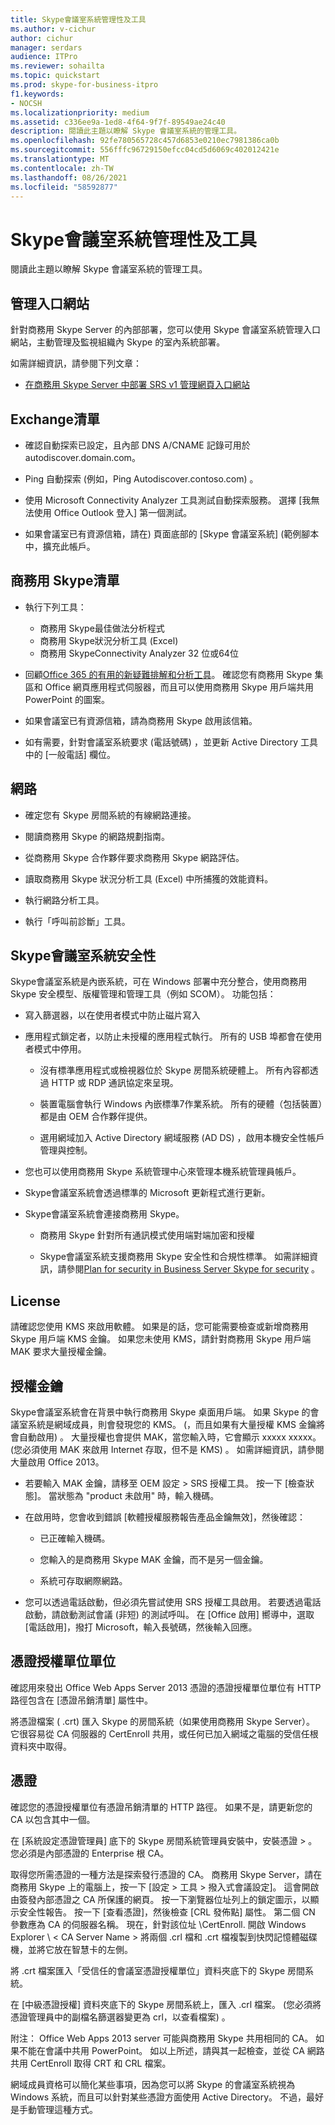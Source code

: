 ```yaml
---
title: Skype會議室系統管理性及工具
ms.author: v-cichur
author: cichur
manager: serdars
audience: ITPro
ms.reviewer: sohailta
ms.topic: quickstart
ms.prod: skype-for-business-itpro
f1.keywords:
- NOCSH
ms.localizationpriority: medium
ms.assetid: c336ee9a-1ed8-4f64-9f7f-89549ae24c40
description: 閱讀此主題以瞭解 Skype 會議室系統的管理工具。
ms.openlocfilehash: 92fe780565728c457d6853e0210ec7981386ca0b
ms.sourcegitcommit: 556fffc96729150efcc04cd5d6069c402012421e
ms.translationtype: MT
ms.contentlocale: zh-TW
ms.lasthandoff: 08/26/2021
ms.locfileid: "58592877"
---
```

# <a name="skype-room-system-manageability-and-tools"></a>Skype會議室系統管理性及工具
 
閱讀此主題以瞭解 Skype 會議室系統的管理工具。
  
## <a name="administrative-portal"></a>管理入口網站

針對商務用 Skype Server 的內部部署，您可以使用 Skype 會議室系統管理入口網站，主動管理及監視組織內 Skype 的室內系統部署。
  
如需詳細資訊，請參閱下列文章：
  
- [在商務用 Skype Server 中部署 SRS v1 管理網頁入口網站](../deploy-conferencing/room-system-v1-administrative-web-portal.md)
    
  
## <a name="exchange-checklist"></a>Exchange清單

- 確認自動探索已設定，且內部 DNS A/CNAME 記錄可用於 autodiscover.domain.com。
    
- Ping 自動探索 (例如，Ping Autodiscover.contoso.com) 。
    
- 使用 Microsoft Connectivity Analyzer 工具測試自動探索服務。 選擇 [我無法使用 Office Outlook 登入] 第一個測試。
    
- 如果會議室已有資源信箱，請在) 頁面底部的 [Skype 會議室系統] (範例腳本中，擴充此帳戶。
    
## <a name="skype-for-business-checklist"></a>商務用 Skype清單

- 執行下列工具：
    
  - 商務用 Skype最佳做法分析程式     
  - 商務用 Skype狀況分析工具 (Excel)     
  - 商務用 SkypeConnectivity Analyzer 32 位或64位
    
- 回顧[Office 365 的有用的新疑難排解和分析工具](/archive/blogs/educloud/useful-new-troubleshooting-and-analysis-tools-for-office-365)。 確認您有商務用 Skype 集區和 Office 網頁應用程式伺服器，而且可以使用商務用 Skype 用戶端共用 PowerPoint 的圖案。
    
- 如果會議室已有資源信箱，請為商務用 Skype 啟用該信箱。
    
- 如有需要，針對會議室系統要求 (電話號碼) ，並更新 Active Directory 工具中的 [一般電話] 欄位。
    
## <a name="network"></a>網路

- 確定您有 Skype 房間系統的有線網路連接。
    
- 閱讀商務用 Skype 的網路規劃指南。
    
- 從商務用 Skype 合作夥伴要求商務用 Skype 網路評估。
    
- 讀取商務用 Skype 狀況分析工具 (Excel) 中所捕獲的效能資料。
    
- 執行網路分析工具。
    
- 執行「呼叫前診斷」工具。
    
## <a name="skype-room-system-security"></a>Skype會議室系統安全性

Skype會議室系統是內嵌系統，可在 Windows 部署中充分整合，使用商務用 Skype 安全模型、版權管理和管理工具（例如 SCOM）。 功能包括：
  
- 寫入篩選器，以在使用者模式中防止磁片寫入 
    
- 應用程式鎖定者，以防止未授權的應用程式執行。 所有的 USB 埠都會在使用者模式中停用。
    
  - 沒有標準應用程式或檢視器位於 Skype 房間系統硬體上。 所有內容都透過 HTTP 或 RDP 通訊協定來呈現。
    
  - 裝置電腦會執行 Windows 內嵌標準7作業系統。 所有的硬體（包括裝置）都是由 OEM 合作夥伴提供。
    
  - 選用網域加入 Active Directory 網域服務 (AD DS) ，啟用本機安全性帳戶管理與控制。
    
- 您也可以使用商務用 Skype 系統管理中心來管理本機系統管理員帳戶。
    
- Skype會議室系統會透過標準的 Microsoft 更新程式進行更新。
    
- Skype會議室系統會連接商務用 Skype。
    
  - 商務用 Skype 針對所有通訊模式使用端對端加密和授權
    
  - Skype會議室系統支援商務用 Skype 安全性和合規性標準。 如需詳細資訊，請參閱[Plan for security in Business Server Skype for security](../../plan-your-deployment/security/security.md) 。
    
## <a name="license"></a>License

請確認您使用 KMS 來啟用軟體。 如果是的話，您可能需要檢查或新增商務用 Skype 用戶端 KMS 金鑰。 如果您未使用 KMS，請針對商務用 Skype 用戶端 MAK 要求大量授權金鑰。
  
## <a name="license-keys"></a>授權金鑰

Skype會議室系統會在背景中執行商務用 Skype 桌面用戶端。 如果 Skype 的會議室系統是網域成員，則會發現您的 KMS。  (，而且如果有大量授權 KMS 金鑰將會自動啟用) 。 大量授權也會提供 MAK，當您輸入時，它會顯示 xxxxx xxxxx。  (您必須使用 MAK 來啟用 Internet 存取，但不是 KMS) 。 如需詳細資訊，請參閱大量啟用 Office 2013。
  
- 若要輸入 MAK 金鑰，請移至 OEM 設定 \> SRS 授權工具。 按一下 [檢查狀態]。 當狀態為 "product 未啟用" 時，輸入機碼。
    
- 在啟用時，您會收到錯誤 [軟體授權服務報告產品金鑰無效]，然後確認：
    
  - 已正確輸入機碼。
    
  - 您輸入的是商務用 Skype MAK 金鑰，而不是另一個金鑰。
    
  - 系統可存取網際網路。
    
- 您可以透過電話啟動，但必須先嘗試使用 SRS 授權工具啟用。 若要透過電話啟動，請啟動測試會議 (非短) 的測試呼叫。 在 [Office 啟用] 嚮導中，選取 [電話啟用]，撥打 Microsoft，輸入長號碼，然後輸入回應。
    
## <a name="certificate-authority"></a>憑證授權單位單位

確認用來發出 Office Web Apps Server 2013 憑證的憑證授權單位單位有 HTTP 路徑包含在 [憑證吊銷清單] 屬性中。
  
將憑證檔案 ( .crt) 匯入 Skype 的房間系統（如果使用商務用 Skype Server）。 它很容易從 CA 伺服器的 CertEnroll 共用，或任何已加入網域之電腦的受信任根資料夾中取得。
  
## <a name="certificates"></a>憑證

確認您的憑證授權單位有憑證吊銷清單的 HTTP 路徑。 如果不是，請更新您的 CA 以包含其中一個。
  
在 [系統設定憑證管理員] 底下的 Skype 房間系統管理員安裝中，安裝憑證 \> 。 您必須是內部憑證的 Enterprise 根 CA。
  
取得您所需憑證的一種方法是探索發行憑證的 CA。 商務用 Skype Server，請在商務用 Skype 上的電腦上，按一下 [設定 \> 工具 \> 撥入式會議設定]。 這會開啟由簽發內部憑證之 CA 所保護的網頁。 按一下瀏覽器位址列上的鎖定圖示，以顯示安全性報告。 按一下 [查看憑證]，然後檢查 [CRL 發佈點] 屬性。 第二個 CN 參數應為 CA 的伺服器名稱。 現在，針對該位址 \CertEnroll. 開啟 Windows Explorer \\ \< CA Server Name \> 將兩個 .crl 檔和 .crt 檔複製到快閃記憶體磁碟機，並將它放在智慧卡的左側。
  
將 .crt 檔案匯入「受信任的會議室憑證授權單位」資料夾底下的 Skype 房間系統。
  
在 [中級憑證授權] 資料夾底下的 Skype 房間系統上，匯入 .crl 檔案。  (您必須將憑證管理員中的副檔名篩選器變更為 crl，以查看檔案) 。
  
附注： Office Web Apps 2013 server 可能與商務用 Skype 共用相同的 CA。 如果不能在會議中共用 PowerPoint。 如以上所述，請與其一起檢查，並從 CA 網路共用 CertEnroll 取得 CRT 和 CRL 檔案。 
  
網域成員資格可以簡化某些事項，因為您可以將 Skype 的會議室系統視為 Windows 系統，而且可以針對某些憑證方面使用 Active Directory。 不過，最好是手動管理這種方式。
